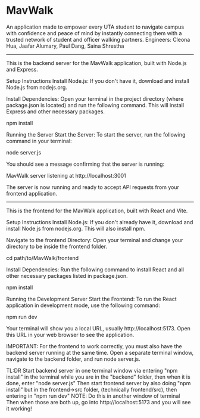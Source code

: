 # MavWalk
An application made to empower every UTA student to navigate campus with confidence and peace of mind by instantly connecting them with a trusted network of student and officer walking partners.
Engineers: Cleona Hua, Jaafar Alumary, Paul Dang, Saina Shrestha


--------------------------------------------------------------------------------------------------------------------------------------------------------------------------------------------------------------------------
This is the backend server for the MavWalk application, built with Node.js and Express.

Setup Instructions
Install Node.js: If you don't have it, download and install Node.js from nodejs.org.

Install Dependencies: Open your terminal in the project directory (where package.json is located) and run the following command. This will install Express and other necessary packages.

npm install

Running the Server
Start the Server: To start the server, run the following command in your terminal:

node server.js

You should see a message confirming that the server is running:

MavWalk server listening at http://localhost:3001

The server is now running and ready to accept API requests from your frontend application.



--------------------------------------------------------------------------------------------------------------------------------------------------------------------------------------------------------------------------
This is the frontend for the MavWalk application, built with React and Vite.

Setup Instructions
Install Node.js: If you don't already have it, download and install Node.js from nodejs.org. This will also install npm.

Navigate to the frontend Directory: Open your terminal and change your directory to be inside the frontend folder.

cd path/to/MavWalk/frontend

Install Dependencies: Run the following command to install React and all other necessary packages listed in package.json.

npm install

Running the Development Server
Start the Frontend: To run the React application in development mode, use the following command:

npm run dev

Your terminal will show you a local URL, usually http://localhost:5173. Open this URL in your web browser to see the application.

IMPORTANT: For the frontend to work correctly, you must also have the backend server running at the same time. Open a separate terminal window, navigate to the backend folder, and run node server.js.



TL:DR
Start backend server in one terminal window via entering "npm install" in the terminal while you are in the "backend" folder, then when it is done, enter "node server.js"
Then start frontend server by also doing "npm install" but in the frontend->src folder, (technically frontend/src), then entering in "npm run dev" NOTE: Do this in another window of terminal
Then when those are both up, go into http://localhost:5173 and you will see it working!
